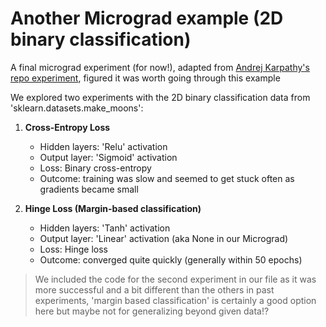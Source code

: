 # Another Micrograd example (2D binary classification) 

A final micrograd experiment (for now!), adapted from [Andrej Karpathy's repo experiment](https://github.com/karpathy/micrograd), figured it was worth going through this example

We explored two experiments with the 2D binary classification data from 'sklearn.datasets.make_moons':

1) **Cross-Entropy Loss**
   - Hidden layers: 'Relu' activation
   - Output layer: 'Sigmoid' activation
   - Loss: Binary cross-entropy
   - Outcome: training was slow and seemed to get stuck often as gradients became small
     
2) **Hinge Loss (Margin-based classification)**
   - Hidden layers: 'Tanh' activation
   - Output layer: 'Linear' activation (aka None in our Micrograd)
   - Loss: Hinge loss
   - Outcome: converged quite quickly (generally within 50 epochs)
  
> We included the code for the second experiment in our file as it was more successful and a bit different than the others in past experiments,
'margin based classification' is certainly a good option here but maybe not for generalizing beyond given data!?
